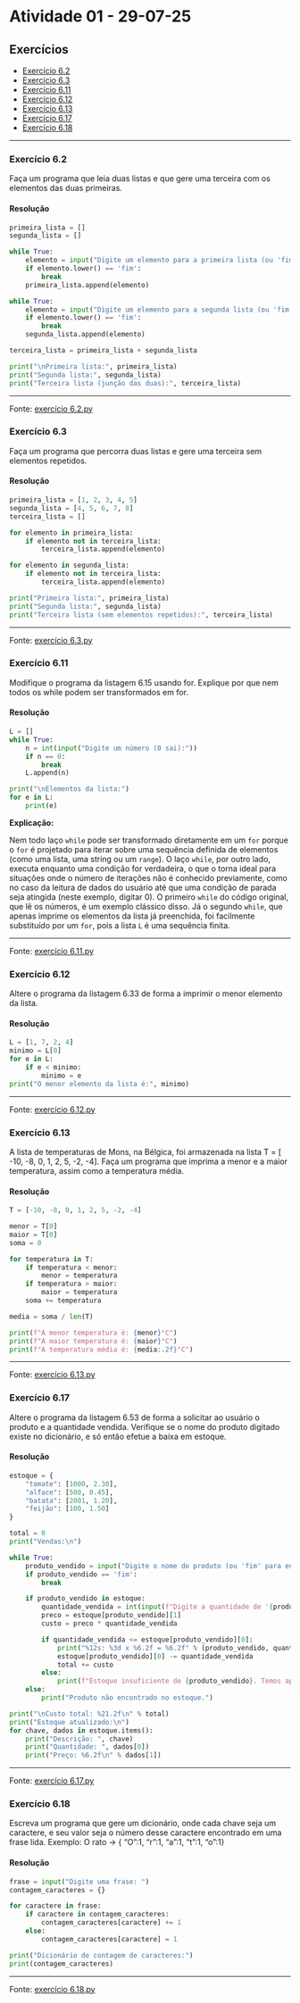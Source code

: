 # Atividade 01 - 29-07-25

## Exercícios

  - [Exercício 6.2](#exercício-62)
  - [Exercício 6.3](#exercício-63)
  - [Exercício 6.11](#exercício-611)
  - [Exercício 6.12](#exercício-612)
  - [Exercício 6.13](#exercício-613)
  - [Exercício 6.17](#exercício-617)
  - [Exercício 6.18](#exercício-618)

-----

### Exercício 6.2

Faça um programa que leia duas listas e que gere uma terceira com os elementos das duas primeiras.

#### Resolução

```python
primeira_lista = []
segunda_lista = []

while True:
    elemento = input("Digite um elemento para a primeira lista (ou 'fim' para terminar): ")
    if elemento.lower() == 'fim':
        break
    primeira_lista.append(elemento)

while True:
    elemento = input("Digite um elemento para a segunda lista (ou 'fim' para terminar): ")
    if elemento.lower() == 'fim':
        break
    segunda_lista.append(elemento)

terceira_lista = primeira_lista + segunda_lista

print("\nPrimeira lista:", primeira_lista)
print("Segunda lista:", segunda_lista)
print("Terceira lista (junção das duas):", terceira_lista)
```

-----

Fonte: [exercício 6.2.py](exercícios/exercício%206.2.py)

### Exercício 6.3

Faça um programa que percorra duas listas e gere uma terceira sem elementos repetidos.

#### Resolução

```python
primeira_lista = [1, 2, 3, 4, 5]
segunda_lista = [4, 5, 6, 7, 8]
terceira_lista = []

for elemento in primeira_lista:
    if elemento not in terceira_lista:
        terceira_lista.append(elemento)

for elemento in segunda_lista:
    if elemento not in terceira_lista:
        terceira_lista.append(elemento)

print("Primeira lista:", primeira_lista)
print("Segunda lista:", segunda_lista)
print("Terceira lista (sem elementos repetidos):", terceira_lista)
```

-----

Fonte: [exercício 6.3.py](exercícios/exercício%206.3.py)

### Exercício 6.11

Modifique o programa da listagem 6.15 usando for. Explique por que nem todos os while podem ser transformados em for.

#### Resolução

```python
L = []
while True:
    n = int(input("Digite um número (0 sai):"))
    if n == 0:
        break
    L.append(n)

print("\nElementos da lista:")
for e in L:
    print(e)
```

**Explicação:**

Nem todo laço `while` pode ser transformado diretamente em um `for` porque o `for` é projetado para iterar sobre uma sequência definida de elementos (como uma lista, uma string ou um `range`). O laço `while`, por outro lado, executa enquanto uma condição for verdadeira, o que o torna ideal para situações onde o número de iterações não é conhecido previamente, como no caso da leitura de dados do usuário até que uma condição de parada seja atingida (neste exemplo, digitar 0). O primeiro `while` do código original, que lê os números, é um exemplo clássico disso. Já o segundo `while`, que apenas imprime os elementos da lista já preenchida, foi facilmente substituído por um `for`, pois a lista `L` é uma sequência finita.

-----

Fonte: [exercício 6.11.py](exercícios/exercício%206.11.py)

### Exercício 6.12

Altere o programa da listagem 6.33 de forma a imprimir o menor elemento da lista.

#### Resolução

```python
L = [1, 7, 2, 4]
minimo = L[0]
for e in L:
    if e < minimo:
        minimo = e
print("O menor elemento da lista é:", minimo)
```

-----

Fonte: [exercício 6.12.py](exercícios/exercício%206.12.py)

### Exercício 6.13

A lista de temperaturas de Mons, na Bélgica, foi armazenada na lista T = [ -10, -8, 0, 1, 2, 5, -2, -4]. Faça um programa que imprima a menor e a maior temperatura, assim como a temperatura média.

#### Resolução

```python
T = [-10, -8, 0, 1, 2, 5, -2, -4]

menor = T[0]
maior = T[0]
soma = 0

for temperatura in T:
    if temperatura < menor:
        menor = temperatura
    if temperatura > maior:
        maior = temperatura
    soma += temperatura

media = soma / len(T)

print(f"A menor temperatura é: {menor}°C")
print(f"A maior temperatura é: {maior}°C")
print(f"A temperatura média é: {media:.2f}°C")
```

-----

Fonte: [exercício 6.13.py](exercícios/exercício%206.13.py)

### Exercício 6.17

Altere o programa da listagem 6.53 de forma a solicitar ao usuário o produto e a quantidade vendida. Verifique se o nome do produto digitado existe no dicionário, e só então efetue a baixa em estoque.

#### Resolução

```python
estoque = {
    "tomate": [1000, 2.30],
    "alface": [500, 0.45],
    "batata": [2001, 1.20],
    "feijão": [100, 1.50]
}

total = 0
print("Vendas:\n")

while True:
    produto_vendido = input("Digite o nome do produto (ou 'fim' para encerrar): ").lower()
    if produto_vendido == 'fim':
        break

    if produto_vendido in estoque:
        quantidade_vendida = int(input(f"Digite a quantidade de '{produto_vendido}' vendida: "))
        preco = estoque[produto_vendido][1]
        custo = preco * quantidade_vendida

        if quantidade_vendida <= estoque[produto_vendido][0]:
            print("%12s: %3d x %6.2f = %6.2f" % (produto_vendido, quantidade_vendida, preco, custo))
            estoque[produto_vendido][0] -= quantidade_vendida
            total += custo
        else:
            print(f"Estoque insuficiente de {produto_vendido}. Temos apenas {estoque[produto_vendido][0]} unidades.")
    else:
        print("Produto não encontrado no estoque.")

print("\nCusto total: %21.2f\n" % total)
print("Estoque atualizado:\n")
for chave, dados in estoque.items():
    print("Descrição: ", chave)
    print("Quantidade: ", dados[0])
    print("Preço: %6.2f\n" % dados[1])
```

-----

Fonte: [exercício 6.17.py](exercícios/exercício%206.17.py)

### Exercício 6.18

Escreva um programa que gere um dicionário, onde cada chave seja um caractere, e seu valor seja o número desse caractere encontrado em uma frase lida. Exemplo: O rato -\> { “O”:1, “r”:1, “a”:1, “t”:1, “o”:1}

#### Resolução

```python
frase = input("Digite uma frase: ")
contagem_caracteres = {}

for caractere in frase:
    if caractere in contagem_caracteres:
        contagem_caracteres[caractere] += 1
    else:
        contagem_caracteres[caractere] = 1

print("Dicionário de contagem de caracteres:")
print(contagem_caracteres)
```

-----

Fonte: [exercício 6.18.py](exercícios/exercício%206.18.py)